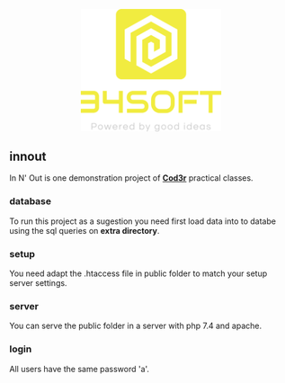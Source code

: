 <p align="center">
  <a href="http://34s0ft.com/" target="blank"><img src="./public/assets/images/logo.svg" width="250" alt="34s0ft Logo" /></a>
</p>

## innout

In N' Out is one demonstration project of [**Cod3r**](https://www.cod3r.com.br/) practical classes.

### database

To run this project as a sugestion you need first load data into to databe using the sql queries on **extra directory**.

### setup

You need adapt the .htaccess file in public folder to match your setup server settings.

### server

You can serve the public folder in a server with php 7.4 and apache.

### login

All users have the same password 'a'.
